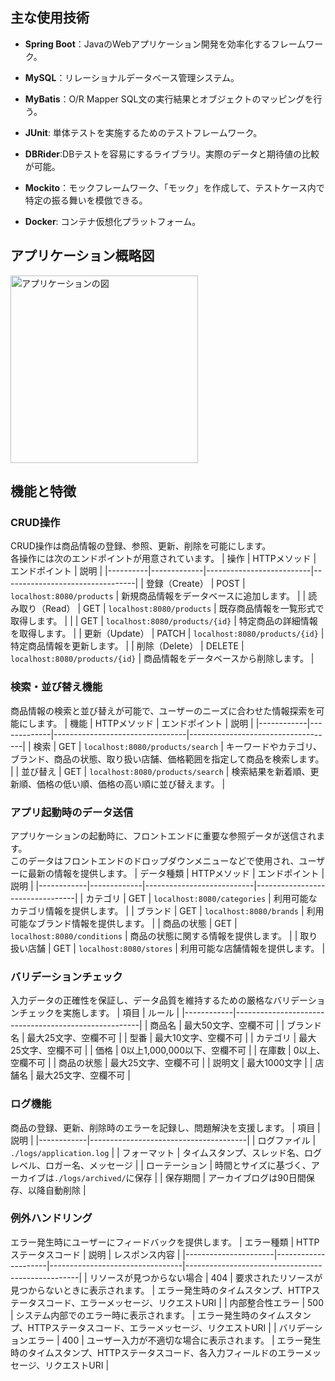 ## 主な使用技術

- **Spring Boot**：JavaのWebアプリケーション開発を効率化するフレームワーク。
  
- **MySQL**：リレーショナルデータベース管理システム。

- **MyBatis**：O/R Mapper SQL文の実行結果とオブジェクトのマッピングを行う。

- **JUnit**: 単体テストを実施するためのテストフレームワーク。

- **DBRider**:DBテストを容易にするライブラリ。実際のデータと期待値の比較が可能。

- **Mockito**：モックフレームワーク、「モック」を作成して、テストケース内で特定の振る舞いを模倣できる。

- **Docker**: コンテナ仮想化プラットフォーム。

## アプリケーション概略図
<img src="https://github.com/yuuki-katou/inventory_management_app_api/assets/142807995/ff94fa90-f5f3-4c2b-b445-2a99312528c4" width="300" height="300" alt="アプリケーションの図">



## 機能と特徴

### CRUD操作
CRUD操作は商品情報の登録、参照、更新、削除を可能にします。<br>
各操作には次のエンドポイントが用意されています。
| 操作       | HTTPメソッド | エンドポイント              | 説明                             |
|----------|-------------|--------------------------|---------------------------------|
| 登録（Create） | POST        | `localhost:8080/products` | 新規商品情報をデータベースに追加します。 |
| 読み取り（Read） | GET         | `localhost:8080/products` | 既存商品情報を一覧形式で取得します。      |
|            | GET         | `localhost:8080/products/{id}` | 特定商品の詳細情報を取得します。        |
| 更新（Update） | PATCH       | `localhost:8080/products/{id}` | 特定商品情報を更新します。              |
| 削除（Delete） | DELETE      | `localhost:8080/products/{id}` | 商品情報をデータベースから削除します。  |

### 検索・並び替え機能
商品情報の検索と並び替えが可能で、ユーザーのニーズに合わせた情報探索を可能にします。
| 機能         | HTTPメソッド | エンドポイント                     | 説明                                 |
|------------|-------------|---------------------------------|------------------------------------|
| 検索         | GET         | `localhost:8080/products/search` | キーワードやカテゴリ、ブランド、商品の状態、取り扱い店舗、価格範囲を指定して商品を検索します。       |
| 並び替え       | GET         | `localhost:8080/products/search` | 検索結果を新着順、更新順、価格の低い順、価格の高い順に並び替えます。       |

### アプリ起動時のデータ送信
アプリケーションの起動時に、フロントエンドに重要な参照データが送信されます。<br>
このデータはフロントエンドのドロップダウンメニューなどで使用され、ユーザーに最新の情報を提供します。
| データ種類     | HTTPメソッド | エンドポイント               | 説明                             |
|------------|-------------|---------------------------|---------------------------------|
| カテゴリ       | GET         | `localhost:8080/categories` | 利用可能なカテゴリ情報を提供します。           |
| ブランド       | GET         | `localhost:8080/brands`     | 利用可能なブランド情報を提供します。           |
| 商品の状態      | GET         | `localhost:8080/conditions` | 商品の状態に関する情報を提供します。           |
| 取り扱い店舗     | GET         | `localhost:8080/stores`     | 利用可能な店舗情報を提供します。               |

### バリデーションチェック
入力データの正確性を保証し、データ品質を維持するための厳格なバリデーションチェックを実施します。
| 項目         | ルール                                                 |
|------------|------------------------------------------------------|
| 商品名       | 最大50文字、空欄不可                                      |
| ブランド名     | 最大25文字、空欄不可                                      |
| 型番         | 最大10文字、空欄不可                                      |
| カテゴリ       | 最大25文字、空欄不可                                      |
| 価格         | 0以上1,000,000以下、空欄不可                               |
| 在庫数        | 0以上、空欄不可                                           |
| 商品の状態      | 最大25文字、空欄不可                                      |
| 説明文       | 最大1000文字                                              |
| 店舗名       | 最大25文字、空欄不可                                      |

### ログ機能
商品の登録、更新、削除時のエラーを記録し、問題解決を支援します。
| 項目         | 説明                                    |
|------------|---------------------------------------|
| ログファイル    | `./logs/application.log`              |
| フォーマット   | タイムスタンプ、スレッド名、ログレベル、ロガー名、メッセージ |
| ローテーション | 時間とサイズに基づく、アーカイブは`./logs/archived/`に保存 |
| 保存期間      | アーカイブログは90日間保存、以降自動削除         |

### 例外ハンドリング
エラー発生時にユーザーにフィードバックを提供します。
| エラー種類              | HTTPステータスコード | 説明                             | レスポンス内容                                         |
|----------------------|---------------------|---------------------------------|---------------------------------------------------|
| リソースが見つからない場合 | 404                 | 要求されたリソースが見つからないときに表示されます。 | エラー発生時のタイムスタンプ、HTTPステータスコード、エラーメッセージ、リクエストURI |
| 内部整合性エラー          | 500                 | システム内部でのエラー時に表示されます。              | エラー発生時のタイムスタンプ、HTTPステータスコード、エラーメッセージ、リクエストURI |
| バリデーションエラー        | 400                 | ユーザー入力が不適切な場合に表示されます。              | エラー発生時のタイムスタンプ、HTTPステータスコード、各入力フィールドのエラーメッセージ、リクエストURI |
